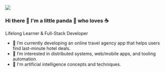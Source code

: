 ![](https://komarev.com/ghpvc/?username=cutePanda123&style=flat)
### Hi there 👋 I'm a little panda 🐼 who loves ☕

Lifelong Learner & Full-Stack Developer

- 🤖 I’m currently developing an online travel agency app that helps users find last-minute hotel deals.
- 🤔 I’m interested in distributed systems, web/mobile apps, and tooling automation.
- 🔭 I'm artificial intelligence concepts and techniques.

&nbsp;
&nbsp;

<!-- ![GitHub stats](https://github-readme-stats.vercel.app/api?username=cutePanda123&show_icons=true&hide_border=true&custom_title=GitHub%20Stats) -->

<!-- [![Top Languages](https://github-readme-stats.vercel.app/api/top-langs/?username=cutePanda123&layout=compact&hide_border=true)](https://github.com/cutePanda123/github-readme-stats) -->

<!-- 📊 &nbsp;**This week I spent my time on**

![wakatime stats](https://github-readme-stats-taupe-two.vercel.app/api/wakatime?username=cutePanda123&hide_title=true&hide_border=true&langs_count=5&bg_color=00000000&text_color=777) -->
